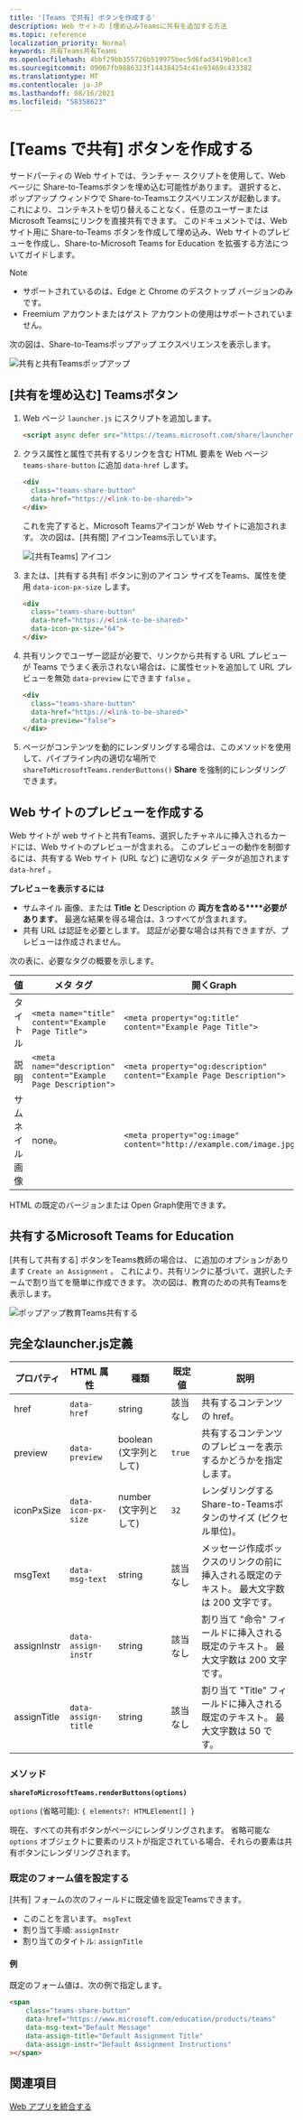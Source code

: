 ```yaml
---
title: '[Teams で共有] ボタンを作成する'
description: Web サイトの [埋め込みTeamsに共有を追加する方法
ms.topic: reference
localization_priority: Normal
keywords: 共有Teams共有Teams
ms.openlocfilehash: 4bbf29bb355726b519975bec5d6fad3419b81ce3
ms.sourcegitcommit: 09067fb9886323f144384254c41e93469c433382
ms.translationtype: MT
ms.contentlocale: ja-JP
ms.lasthandoff: 08/16/2021
ms.locfileid: "58358623"
---
```

# <a name="create-share-to-teams-button"></a>[Teams で共有] ボタンを作成する

サードパーティの Web サイトでは、ランチャー スクリプトを使用して、Web ページに Share-to-Teamsボタンを埋め込む可能性があります。 選択すると、ポップアップ ウィンドウで Share-to-Teamsエクスペリエンスが起動します。 これにより、コンテキストを切り替えることなく、任意のユーザーまたはMicrosoft Teamsにリンクを直接共有できます。 このドキュメントでは、Web サイト用に Share-to-Teams ボタンを作成して埋め込み、Web サイトのプレビューを作成し、Share-to-Microsoft Teams for Education を拡張する方法についてガイドします。

> [!NOTE]
> * サポートされているのは、Edge と Chrome のデスクトップ バージョンのみです。
> * Freemium アカウントまたはゲスト アカウントの使用はサポートされていません。  

次の図は、Share-to-Teamsポップアップ エクスペリエンスを表示します。

![共有と共有Teamsポップアップ](~/assets/images/share-to-teams-popup.png)

## <a name="embed-a-share-to-teams-button"></a>[共有を埋め込む] Teamsボタン

1. Web ページ `launcher.js` にスクリプトを追加します。

    ```html
    <script async defer src="https://teams.microsoft.com/share/launcher.js"></script>
    ```

1. クラス属性と属性で共有するリンクを含む HTML 要素を Web ページ `teams-share-button` に追加 `data-href` します。

    ```html
    <div
      class="teams-share-button"
      data-href="https://<link-to-be-shared>">
    </div>
    ```

    これを完了すると、Microsoft Teamsアイコンが Web サイトに追加されます。 次の図は、[共有間] アイコンTeams示しています。

    ![[共有Teams] アイコン](~/assets/icons/share-to-teams-icon.png)

1. または、[共有する共有] ボタンに別のアイコン サイズをTeams、属性を使用 `data-icon-px-size` します。

    ```html
    <div
      class="teams-share-button"
      data-href="https://<link-to-be-shared>"
      data-icon-px-size="64">
    </div>
    ```
1. 共有リンクでユーザー認証が必要で、リンクから共有する URL プレビューが Teams でうまく表示されない場合は、に属性セットを追加して URL プレビューを無効 `data-preview` にできます `false` 。

    ```html
    <div
      class="teams-share-button"
      data-href="https://<link-to-be-shared>"
      data-preview="false">
    </div>
    ```

1. ページがコンテンツを動的にレンダリングする場合は、このメソッドを使用して、パイプライン内の適切な場所で `shareToMicrosoftTeams.renderButtons()` **Share** を強制的にレンダリングできます。

## <a name="craft-your-website-preview"></a>Web サイトのプレビューを作成する

Web サイトが web サイトと共有Teams、選択したチャネルに挿入されるカードには、Web サイトのプレビューが含まれる。 このプレビューの動作を制御するには、共有する Web サイト (URL など) に適切なメタ データが追加されます `data-href` 。  

**プレビューを表示するには**

* サムネイル 画像、または **Title と** Description の **両方を含める****必要があります**。 最適な結果を得る場合は、3 つすべてが含まれます。
* 共有 URL は認証を必要とします。 認証が必要な場合は共有できますが、プレビューは作成されません。

次の表に、必要なタグの概要を示します。

|値|メタ タグ| 開くGraph|
|----|----|----|
|タイトル|`<meta name="title" content="Example Page Title">`|`<meta property="og:title" content="Example Page Title">`|
|説明|`<meta name="description" content="Example Page Description">`|`<meta property="og:description" content="Example Page Description">`|
|サムネイル 画像| none。 |`<meta property="og:image" content="http://example.com/image.jpg">`|

HTML の既定のバージョンまたは Open Graph使用できます。

## <a name="share-to-teams-for-education"></a>共有するMicrosoft Teams for Education

[共有して共有する] ボタンをTeams教師の場合は、 に追加のオプションがあります `Create an Assignment` 。 これにより、共有リンクに基づいて、選択したチームで割り当てを簡単に作成できます。 次の図は、教育のための共有Teamsを表示します。 

![ポップアップ教育Teams共有する](~/assets/images/share-to-teams-popup-edu.png)

## <a name="full-launcherjs-definition"></a>完全なlauncher.js定義

| プロパティ | HTML 属性 | 種類 | 既定値 | 説明 |
| -------------- | ---------------------- | --------------------- | ------- | ---------------------------------------------------------------------- |
| href | `data-href` | string | 該当なし | 共有するコンテンツの href。 |
| preview | `data-preview` | boolean (文字列として) | `true` | 共有するコンテンツのプレビューを表示するかどうかを指定します。 |
| iconPxSize | `data-icon-px-size` | number (文字列として) | `32` | レンダリングする Share-to-Teamsボタンのサイズ (ピクセル単位)。 |
| msgText | `data-msg-text` | string | 該当なし | メッセージ作成ボックスのリンクの前に挿入される既定のテキスト。 最大文字数は 200 文字です。 |
| assignInstr | `data-assign-instr` | string | 該当なし | 割り当て "命令" フィールドに挿入される既定のテキスト。 最大文字数は 200 文字です。 |
| assignTitle | `data-assign-title` | string | 該当なし | 割り当て "Title" フィールドに挿入される既定のテキスト。 最大文字数は 50 です。 |

### <a name="methods"></a>メソッド

**`shareToMicrosoftTeams.renderButtons(options)`**

`options` (省略可能): `{ elements?: HTMLElement[] }`

現在、すべての共有ボタンがページにレンダリングされます。 省略可能な `options` オブジェクトに要素のリストが指定されている場合、それらの要素は共有ボタンにレンダリングされます。

### <a name="set-default-form-values"></a>既定のフォーム値を設定する

[共有] フォームの次のフィールドに既定値を設定Teamsできます。

* このことを言います。 `msgText`
* 割り当て手順: `assignInstr`
* 割り当てのタイトル: `assignTitle`

#### <a name="example"></a>例

 既定のフォーム値は、次の例で指定します。

```html
<span
    class="teams-share-button"
    data-href="https://www.microsoft.com/education/products/teams"
    data-msg-text="Default Message"
    data-assign-title="Default Assignment Title"
    data-assign-instr="Default Assignment Instructions"
></span>
```

## <a name="see-also"></a>関連項目

[Web アプリを統合する](~/samples/integrate-web-apps-overview.md)
